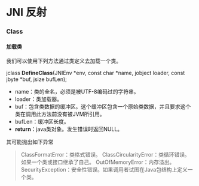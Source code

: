 # JNI  反射



### Class

#### 加载类

我们可以使用下列方法通过类定义去加载一个类。

jclass **DefineClass**(JNIEnv *env, const char *name, jobject loader,
const jbyte *buf, jsize bufLen);

- name：类的全名，必须是被UTF-8编码过的字符串。
- loader：类加载器。
- buf：包含类数据的缓冲区。这个缓冲区包含一个原始类数据，并且要求这个类在调用此方法前没有被JVM所引用。
- bufLen：缓冲区长度。
- **return**：java类对象。发生错误时返回NULL。

其可能抛出如下异常

> ClassFormatError：类格式错误。
> ClassCircularityError：类循环错误。如果一个类或接口继承了自己。
> OutOfMemoryError：内存溢出。
> SecurityException：安全性错误。如果调用者试图在Java包结构上定义一个类。


